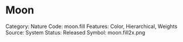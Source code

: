 # Moon

Category: Nature
Code: moon.fill
Features: Color, Hierarchical, Weights
Source: System
Status: Released
Symbol: moon.fill2x.png